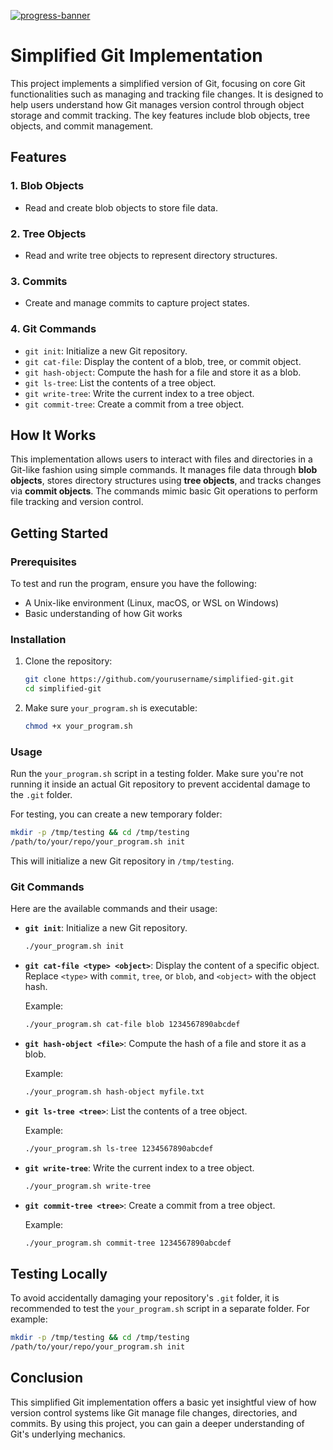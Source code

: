 [![progress-banner](https://backend.codecrafters.io/progress/git/32889ddb-db4e-4d8f-97aa-caf146ed1ed1)]()
# Simplified Git Implementation

This project implements a simplified version of Git, focusing on core Git functionalities such as managing and tracking file changes. It is designed to help users understand how Git manages version control through object storage and commit tracking. The key features include blob objects, tree objects, and commit management.

## Features

### 1. **Blob Objects**
   - Read and create blob objects to store file data.

### 2. **Tree Objects**
   - Read and write tree objects to represent directory structures.

### 3. **Commits**
   - Create and manage commits to capture project states.

### 4. **Git Commands**
   - `git init`: Initialize a new Git repository.
   - `git cat-file`: Display the content of a blob, tree, or commit object.
   - `git hash-object`: Compute the hash for a file and store it as a blob.
   - `git ls-tree`: List the contents of a tree object.
   - `git write-tree`: Write the current index to a tree object.
   - `git commit-tree`: Create a commit from a tree object.

## How It Works

This implementation allows users to interact with files and directories in a Git-like fashion using simple commands. It manages file data through **blob objects**, stores directory structures using **tree objects**, and tracks changes via **commit objects**. The commands mimic basic Git operations to perform file tracking and version control.

## Getting Started

### Prerequisites

To test and run the program, ensure you have the following:

- A Unix-like environment (Linux, macOS, or WSL on Windows)
- Basic understanding of how Git works

### Installation

1. Clone the repository:
    ```bash
    git clone https://github.com/yourusername/simplified-git.git
    cd simplified-git
    ```

2. Make sure `your_program.sh` is executable:
    ```bash
    chmod +x your_program.sh
    ```

### Usage

Run the `your_program.sh` script in a testing folder. Make sure you're not running it inside an actual Git repository to prevent accidental damage to the `.git` folder.

For testing, you can create a new temporary folder:

```bash
mkdir -p /tmp/testing && cd /tmp/testing
/path/to/your/repo/your_program.sh init
```

This will initialize a new Git repository in `/tmp/testing`.

### Git Commands

Here are the available commands and their usage:

- **`git init`**: Initialize a new Git repository.
  
    ```bash
    ./your_program.sh init
    ```

- **`git cat-file <type> <object>`**: Display the content of a specific object. Replace `<type>` with `commit`, `tree`, or `blob`, and `<object>` with the object hash.

    Example:
    ```bash
    ./your_program.sh cat-file blob 1234567890abcdef
    ```

- **`git hash-object <file>`**: Compute the hash of a file and store it as a blob.

    Example:
    ```bash
    ./your_program.sh hash-object myfile.txt
    ```

- **`git ls-tree <tree>`**: List the contents of a tree object.

    Example:
    ```bash
    ./your_program.sh ls-tree 1234567890abcdef
    ```

- **`git write-tree`**: Write the current index to a tree object.

    ```bash
    ./your_program.sh write-tree
    ```

- **`git commit-tree <tree>`**: Create a commit from a tree object.

    Example:
    ```bash
    ./your_program.sh commit-tree 1234567890abcdef
    ```

## Testing Locally

To avoid accidentally damaging your repository's `.git` folder, it is recommended to test the `your_program.sh` script in a separate folder. For example:

```bash
mkdir -p /tmp/testing && cd /tmp/testing
/path/to/your/repo/your_program.sh init
```

## Conclusion

This simplified Git implementation offers a basic yet insightful view of how version control systems like Git manage file changes, directories, and commits. By using this project, you can gain a deeper understanding of Git's underlying mechanics.
